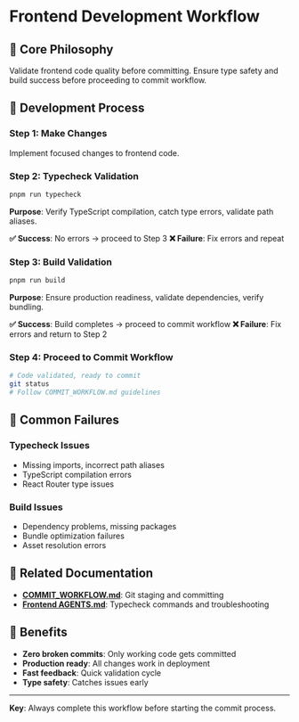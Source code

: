 # Frontend Development Workflow

## 🎯 **Core Philosophy**

Validate frontend code quality before committing. Ensure type safety and build success before proceeding to commit workflow.

## 🔄 **Development Process**

### **Step 1: Make Changes**
Implement focused changes to frontend code.

### **Step 2: Typecheck Validation**
```bash
pnpm run typecheck
```
**Purpose**: Verify TypeScript compilation, catch type errors, validate path aliases.

**✅ Success**: No errors → proceed to Step 3
**❌ Failure**: Fix errors and repeat

### **Step 3: Build Validation**
```bash
pnpm run build
```
**Purpose**: Ensure production readiness, validate dependencies, verify bundling.

**✅ Success**: Build completes → proceed to commit workflow
**❌ Failure**: Fix errors and return to Step 2

### **Step 4: Proceed to Commit Workflow**
```bash
# Code validated, ready to commit
git status
# Follow COMMIT_WORKFLOW.md guidelines
```

## 🚨 **Common Failures**

### **Typecheck Issues**
- Missing imports, incorrect path aliases
- TypeScript compilation errors
- React Router type issues

### **Build Issues**
- Dependency problems, missing packages
- Bundle optimization failures
- Asset resolution errors

## 🔗 **Related Documentation**
- **[COMMIT_WORKFLOW.md](COMMIT_WORKFLOW.md)**: Git staging and committing
- **[Frontend AGENTS.md](../../frontend/AGENTS.md)**: Typecheck commands and troubleshooting

## 🎯 **Benefits**
- **Zero broken commits**: Only working code gets committed
- **Production ready**: All changes work in deployment
- **Fast feedback**: Quick validation cycle
- **Type safety**: Catches issues early

---

**Key**: Always complete this workflow before starting the commit process.